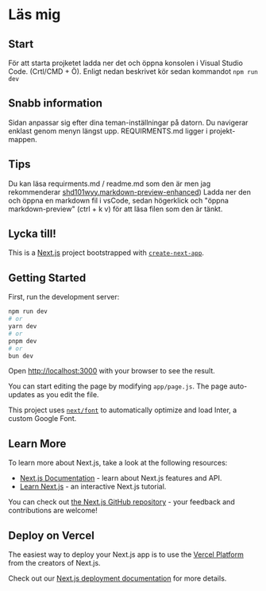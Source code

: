 # Läs mig
## Start
För att starta projketet ladda ner det och öppna konsolen i Visual Studio Code. (Crtl/CMD + Ö). 
Enligt nedan beskrivet kör sedan kommandot ```npm run dev```

## Snabb information
Sidan anpassar sig efter dina teman-inställningar på datorn. 
Du navigerar enklast genom menyn längst upp. 
REQUIRMENTS.md ligger i projekt-mappen. 

## Tips
Du kan läsa requirments.md / readme.md som den är men jag rekommenderar [shd101wyy.markdown-preview-enhanced](https://marketplace.visualstudio.com/items?itemName=shd101wyy.markdown-preview-enhanced)) 
Ladda ner den och öppna en markdown fil i vsCode, sedan högerklick och "öppna markdown-preview" (ctrl + k v) för att läsa filen som den är tänkt.

Lycka till!
---


This is a [Next.js](https://nextjs.org/) project bootstrapped with [`create-next-app`](https://github.com/vercel/next.js/tree/canary/packages/create-next-app).

## Getting Started

First, run the development server:

```bash
npm run dev
# or
yarn dev
# or
pnpm dev
# or
bun dev
```

Open [http://localhost:3000](http://localhost:3000) with your browser to see the result.

You can start editing the page by modifying `app/page.js`. The page auto-updates as you edit the file.

This project uses [`next/font`](https://nextjs.org/docs/basic-features/font-optimization) to automatically optimize and load Inter, a custom Google Font.

## Learn More

To learn more about Next.js, take a look at the following resources:

- [Next.js Documentation](https://nextjs.org/docs) - learn about Next.js features and API.
- [Learn Next.js](https://nextjs.org/learn) - an interactive Next.js tutorial.

You can check out [the Next.js GitHub repository](https://github.com/vercel/next.js/) - your feedback and contributions are welcome!

## Deploy on Vercel

The easiest way to deploy your Next.js app is to use the [Vercel Platform](https://vercel.com/new?utm_medium=default-template&filter=next.js&utm_source=create-next-app&utm_campaign=create-next-app-readme) from the creators of Next.js.

Check out our [Next.js deployment documentation](https://nextjs.org/docs/deployment) for more details.
